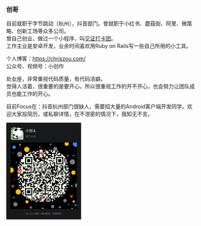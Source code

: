 ### 创哥
目前就职于字节跳动（杭州），抖音部门。曾就职于小红书、蘑菇街、阿里、微策略、创新工场等众多公司。  
曾自己创业，做过一个小程序，叫[见证打卡团](https://weallwitness.com/)。  
工作主业是安卓开发，业余时间喜欢用Ruby on Rails写一些自己所用的小工具。  

个人博客：https://chriszou.com/  
公众号、视频号：小创作  

处女座，非常重视代码质量，有代码洁癖。  
觉得人活着，很重要的是要开心。所以很重视工作的开不开心，也会努力让团队成员也能工作的开心。  

目前Focus在：抖音杭州部门很缺人，需要招大量的Android客户端开发同学。欢迎大家投简历，或私聊详情，在不泄密的情况下，我知无不言。

<img src="https://raw.githubusercontent.com/ChrisZou/ChrisZou/master/my_wechat_qrcode.jpg" alt="" style="width:200px;"/>
